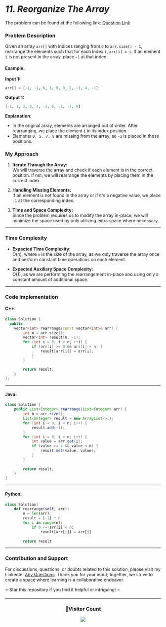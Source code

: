 # *11. Reorganize The Array*

The problem can be found at the following link: [Question Link](https://www.geeksforgeeks.org/problems/reorganize-the-array4810/1)

### **Problem Description**

Given an array `arr[]` with indices ranging from `0` to `arr.size() - 1`, rearrange the elements such that for each index `i`, `arr[i] = i`. If an element `i` is not present in the array, place `-1` at that index.

#### **Example:**

**Input 1:**

```python
arr[] = [-1, -1, 6, 1, 9, 3, 2, -1, 4, -1]
```

**Output 1:**

```python
[-1, 1, 2, 3, 4, -1, 6, -1, -1, 9]
```

**Explanation:**

- In the original array, elements are arranged out of order. After rearranging, we place the element `i` in its index position.
- Elements `0, 5, 7, 8` are missing from the array, so `-1` is placed in those positions.

### **My Approach**

1. **Iterate Through the Array:**  
   We will traverse the array and check if each element is in the correct position. If not, we will rearrange the elements by placing them in the correct index.
   
2. **Handling Missing Elements:**  
   If an element is not found in the array or if it's a negative value, we place `-1` at the corresponding index.

3. **Time and Space Complexity:**  
   Since the problem requires us to modify the array in-place, we will minimize the space used by only utilizing extra space where necessary.

---

### **Time Complexity**

- **Expected Time Complexity:**  
  O(n), where `n` is the size of the array, as we only traverse the array once and perform constant time operations on each element.
  
- **Expected Auxiliary Space Complexity:**  
  O(1), as we are performing the rearrangement in-place and using only a constant amount of additional space.

---

### **Code Implementation**

#### **C++:**

```cpp
class Solution {
  public:
    vector<int> rearrange(const vector<int>& arr) {
        int n = arr.size();
        vector<int> result(n, -1); 
        for (int i = 0; i < n; ++i) {
            if (arr[i] >= 0 && arr[i] < n) {
                result[arr[i]] = arr[i];
            }
        }

        return result;
    }
};
```

---

#### **Java:**

```java
class Solution {
    public List<Integer> rearrange(List<Integer> arr) {
        int n = arr.size();
        List<Integer> result = new ArrayList<>();
        for (int i = 0; i < n; i++) {
            result.add(-1);
        }
        for (int i = 0; i < n; i++) {
            int value = arr.get(i);
            if (value >= 0 && value < n) {
                result.set(value, value);
            }
        }
        
        return result;
    }
}
```

---

#### **Python:**

```python
class Solution:
    def rearrange(self, arr):
        n = len(arr)
        result = [-1] * n  
        for i in range(n):
            if 0 <= arr[i] < n:
                result[arr[i]] = arr[i]
        
        return result
```

---

### **Contribution and Support**

For discussions, questions, or doubts related to this solution, please visit my LinkedIn: [Any Questions](https://www.linkedin.com/in/het-patel-8b110525a/). Thank you for your input; together, we strive to create a space where learning is a collaborative endeavor.

⭐ Star this repository if you find it helpful or intriguing! ⭐

---

<div align="center">
  <h3><b>📍Visitor Count</b></h3>
</div>

<p align="center">   
  <img src="https://profile-counter.glitch.me/Hunterdii/count.svg" />  
</p>
